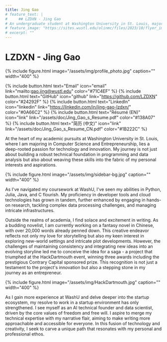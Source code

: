 ```yaml
---
title: Jing Gao
# feature_text: |
#     ## LZDXN - Jing Gao
# An undergraduate student at Washington University in St. Louis, majoring in Computer Science and Entrepreneurship.
# feature_image: "https://sites.wustl.edu/olinmc/files/2023/10/flyer_image_429596_linkedin_bannerswithcentennial_823145622_823145622.jpg.jpeg"
# excerpt: ""
---
```

# LZDXN - Jing Gao
{% include figure.html image="/assets/img/profile_photo.jpg" caption="" width="400" %}

{% include button.html text="Email" icon="email" link="mailto:gao.jing@wustl.edu" color="#71C4EF" %} {% include button.html text="GitHub" icon="github" link="https://github.com/LZDXN" color="#24292F" %} {% include button.html text="LinkedIn" icon="linkedin" link="https://linkedin.com/in/jing-gao-lzdxn/" color="#0A66C2" %} 
{% include button.html text="Résumé (EN)" icon="link" link="/assets/doc/Jing_Gao_s_Resume.pdf" color="#138A07" %} {% include button.html text="简历 (中文)" icon="link" link="/assets/doc/Jing_Gao_s_Resume_CN.pdf" color="#1B222C" %}

At the heart of my academic pursuits at Washington University in St. Louis, where I am majoring in Computer Science and Entrepreneurship, lies a deep-rooted passion for technology and innovation. My journey is not just about building a robust technical foundation in programming and data analysis but also about weaving these skills into the fabric of my personal interests and aspirations.


{% include figure.html image="/assets/img/sidebar-bg.jpg" caption="" width="400" %}


As I've navigated my coursework at WashU, I've seen my abilities in Python, Julia, Java, and C flourish. My proficiency in developer tools and cloud technologies has grown in tandem, further enhanced by engaging in hands-on research, tackling complex data processing challenges, and managing intricate infrastructures.


Outside the realms of academia, I find solace and excitement in writing. As a budding novelist, I am currently working on a fantasy novel in Chinese, with over 20,000 words already penned down. This creative endeavor reflects not only my love for storytelling but also my keen interest in exploring new-world settings and intricate plot developments. However, the challenges of maintaining consistency and integrating new ideas into an evolving storyline led me to conceive the idea for a saga - a project that triumphed at the HackDartmouth event, winning three awards including the prestigious Contrary Capital sponsored prize. This recognition is not just a testament to the project's innovation but also a stepping stone in my journey as an entrepreneur.


{% include figure.html image="/assets/img/HackDartmouth.jpg" caption="" width="400" %}


As I gain more experience at WashU and delve deeper into the startup ecosystem, my resolve to work in a startup environment has only strengthened. I see myself as an AI technical founder and data scientist, driven by the core values of freedom and free will. I aspire to merge my technical expertise with my narrative flair, aiming to make writing more approachable and accessible for everyone. In this fusion of technology and creativity, I seek to carve a unique path that resonates with my personal and professional ethos.


<!-- 
## Education
#### Washington University in St. Louis
> Aug. 2023 - Expected 2025
- *B.S in* **Computer Science (Primary)**
- *Double major in **Entrepreneurship***
- *Minor in **Mathematics***

## Technical Skills
- **Programming Languages:** Python, Julia, Java, C, HTML/CSS, JavaScript, Shell
- **Developer Tools:** VS Code, Git, Latex, Markdown, Google Cloud Platform, Amazon Web Service
- **Technologies/Frameworks:** Linux, GitHub, ReactJS, VueJS, WordPress
- **Languages:** 中文/Chinese (Native), English (Proficient), Esperanton/Esperanto (Intermediate), 日本語/Japanese (Beginner)

## Certification
- [Large Language Models: Foundation Models from the Ground Up](https://courses.edx.org/certificates/43a44d655fb0498dbb222278e10d22c5) - Databricks (edX), 2023
- [Large Language Models: Application through Production](https://courses.edx.org/certificates/8b772337ef45471eb1ba8a4f83cf43e4) - Databricks (edX), 2023
- [Mathematics for Machine Learning: Linear Algebra](https://coursera.org/share/e487b03b99dbdee21e67be90fef4c88b) - ICL (Coursera), 2022

## Experience
### Washington University in St. Louis
**Research Assistant**
Oct. 2023 - PRESENT, St. Louis, MO
- Utilized Julia programming language for developing and implementing data processing pipelines.
- Installed and maintained jupyter server application with encrypted token access.

### Research Institute of Tsinghua, Pearl River Delta
**Research Assistant & Project Manager Assistant**
Jun. 2022 - Aug. 2022, Guangzhou, Guangdong (China)
- Constructed & evaluated machine models in severe environment.
- Sampled & analyzed data, then Specified & optimized mathematical models.

## Publication
[same contribution]
Guo, J., & **Gao, J. (2022)**. *Comparison of Different Machine Learning Algorithms on Cell Classification with scRNA-seq after Principal Component Analysis*. 2022 7th International Conference on Intelligent Computing and Signal Processing (ICSP). [DOI](https://doi.org/10.1109/icsp54964.2022.9778439)

## Research & Projects
### AI Jailbreaking
*Large Language Model, Jailbreak*
Dec. 2023
Conducted comprehensive research into the mechanisms and limitations of large language models.

### [Stockfish Chess Analysis](https://github.com/LZDXN/Chess-Research-2023-Fall.git)
*Julia, Python, API, Data Analysis*
Apr. 2023
Developed an AI-powered assistant to solve pain points in the writing process.

## Honors & Prizes
- Hack WashU 2023 - Best Use of Google Cloud, 2023
- HackDartmouth VIII: Into The Multiverse - Contrary Capital - Start Up Prize, 2023
- American Mathematics Competition (AMC) 12 - First Place * 2 (A & B), 2021
- China Thinks Big (CTB) - National First Prize & Global Round Qualification, 2021 -->
